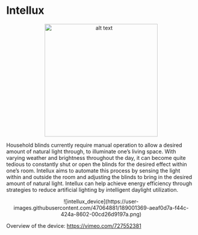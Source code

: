 # Intellux
<p align="center">
  <img src="images/Intellux_logo.png" alt="alt text" width="300" height="300">
 </p>
Household blinds currently require manual operation to allow a desired amount of natural light through, to illuminate one’s living space. With varying weather and brightness throughout the day, it can become quite tedious to constantly shut or open the blinds for the desired effect within one’s room. Intellux aims to automate this process by sensing the light within and outside the room and adjusting the blinds to bring in the desired amount of natural light. Intellux can help achieve energy efficiency through strategies to reduce artificial lighting by intelligent daylight utilization.
<p align="center">
![intellux_device](https://user-images.githubusercontent.com/47064881/189001369-aeaf0d7a-f44c-424a-8602-00cd26d9197a.png)
</p>


Overview of the device: https://vimeo.com/727552381
